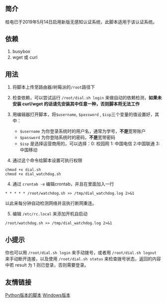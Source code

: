 ## 简介

桂电已于2019年5月14日启用新版无感知认证系统，此脚本适用于该认证系统。

## 依赖

1. busybox
2. wget 或 curl

## 用法

1. 将脚本上传至路由器/树莓派的`/root`路径下

2. 检查依赖，可以尝试运行 `/root/dial.sh login` 来做自动的依赖检测，**如果未安装 curl/wget 的话请先安装其中任意一种，否则脚本将无法工作**

2. 用编辑器打开脚本，将`$username`, `$password` , `$isp`三个变量的值设置好，其中：

   - `$username` 为你登录系统时的用户名，通常为学号，**不是**宽带账户
   - `$password` 为你登陆系统时的密码，**不是**宽带密码
   - `$isp` 是选择运营商用的，可以选择：0: 校园网   1: 中国电信   2:中国联通   3: 中国移动

3. 通过这个命令给脚本设置可执行权限

```
chmod +x dial.sh
chmod +x dial_watchdog.sh
```

4. 通过 `crontab -e` 编辑crontab，并且在里面加入一行
```
* * * * * /root/watchdog.sh >> /tmp/dial_watchdog.log 2>&1
```
以此来每分钟自动检测网络并且执行断网重连。

5. 编辑 `/etc/rc.local` 来添加开机自启动
```
/root/watchdog.sh >> /tmp/dial_watchdog.log 2>&1
```

## 小提示
你也可以用 `/root/dial.sh login` 来手动拨号，或者用 `/root/dial.sh logout` 来手动断开连接，以及使用 `/root/dial.sh status` 来检查拨号状态，返回的内容中若 result 为 1 则已登录，否则需要登录。

## 友情链接
[Python版本的脚本](https://github.com/AndPuQing/GUET-WIFI_AutoLogin)
[Windows版本](https://github.com/magicleafs/GUET-Login)
